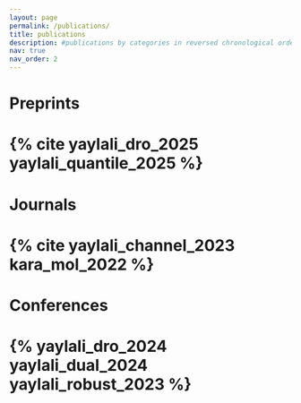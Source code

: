 ```yaml
---
layout: page
permalink: /publications/
title: publications
description: #publications by categories in reversed chronological order. generated by jekyll-scholar.
nav: true
nav_order: 2
---
```


<!-- _pages/publications.md -->

<!-- Bibsearch Feature -->

<!-- {% include bib_search.liquid %} -->

<div class="publications">

<h1>Preprints<h1>

{% cite yaylali_dro_2025 yaylali_quantile_2025 %}

<h1>Journals<h1>

{% cite yaylali_channel_2023 kara_mol_2022 %}

<h1>Conferences<h1>

{% yaylali_dro_2024 yaylali_dual_2024 yaylali_robust_2023 %}

</div>
